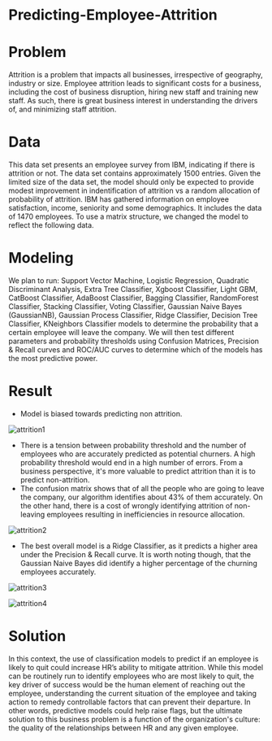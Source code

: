 # Predicting-Employee-Attrition


# Problem

Attrition is a problem that impacts all businesses, irrespective of geography, industry or size. 
Employee attrition leads to significant costs for a business, including the cost of business disruption, hiring new staff and training new staff. 
As such, there is great business interest in understanding the drivers of, and minimizing staff attrition.




# Data

This data set presents an employee survey from IBM, indicating if there is attrition or not. 
The data set contains approximately 1500 entries. Given the limited size of the data set, the model should 
only be expected to provide modest improvement in indentification of attrition vs a random allocation of probability of attrition.
IBM has gathered information on employee satisfaction, income, seniority and some demographics. It includes the data of 1470 employees. 
To use a matrix structure, we changed the model to reflect the following data.







# Modeling

We plan to run: Support Vector Machine, Logistic Regression, Quadratic Discriminant Analysis, Extra Tree Classifier, Xgboost Classifier, Light GBM, CatBoost Classifier, AdaBoost Classifier, Bagging Classifier, RandomForest Classifier, Stacking Classifier, Voting Classifier, Gaussian Naive Bayes (GaussianNB), Gaussian Process Classifier, Ridge Classifier, Decision Tree Classifier, KNeighbors Classifier models to determine the probability that a certain employee will leave the company.
We will then test different parameters and probability thresholds using Confusion Matrices, Precision & Recall curves and ROC/AUC curves to determine which of the models has the most predictive power.






# Result

- Model is biased towards predicting non attrition.

![attrition1](https://user-images.githubusercontent.com/33470542/85738958-6d361300-b6ce-11ea-8fc0-985dfbb73c3c.png)



- There is a tension between probability threshold and the number of employees who are accurately predicted as potential churners. A high probability threshold would end in a high number of errors. From a business perspective, it's more valuable to predict attrition than it is to predict non-attrition.
- The confusion matrix shows that of all the people who are going to leave the company, our algorithm identifies about 43% of them accurately. On the other hand, there is a cost of wrongly identifying attrition of non-leaving employees resulting in inefficiencies in resource allocation.


![attrition2](https://user-images.githubusercontent.com/33470542/85739099-84750080-b6ce-11ea-974e-cb7efb7249c6.png)


- The best overall model is a Ridge Classifier, as it predicts a higher area under the Precision & Recall curve. It is worth noting though, that the Gaussian Naive Bayes did identify a higher percentage of the churning employees accurately.


![attrition3](https://user-images.githubusercontent.com/33470542/85739211-9a82c100-b6ce-11ea-87a1-11555d0d0ecb.png)


![attrition4](https://user-images.githubusercontent.com/33470542/85739288-a8384680-b6ce-11ea-95fa-7c3968b6835a.png)





# Solution

In this context, the use of classification models to predict if an employee is likely to quit could increase HR’s ability to mitigate attrition. 
While this model can be routinely run to identify employees who are most likely to quit, the key driver of success would be the human element of reaching out the employee, understanding the current situation of the employee and taking action to remedy controllable factors that can prevent their departure.
In other words, predictive models could help raise flags, but the ultimate solution to this business problem is a function of the organization's culture: the quality of the relationships between HR and any given employee.
